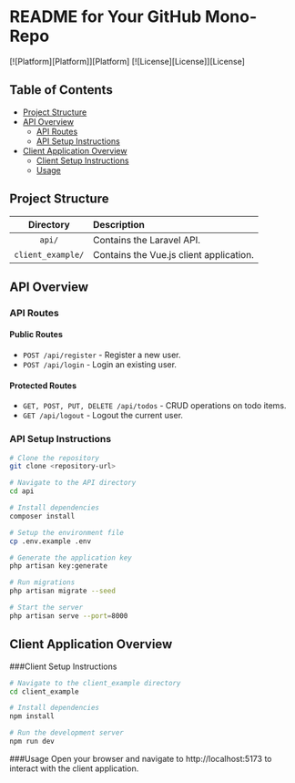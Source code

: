 <!-- Para abrir el preview en Atom: ^ (control) + shift + M -->

# README for Your GitHub Mono-Repo
[![Platform][Platform]][Platform]
[![License][License]][License]

## Table of Contents
- [Project Structure](#project-structure)
- [API Overview](#api-overview)
  - [API Routes](#api-routes)
  - [API Setup Instructions](#api-setup-instructions)
- [Client Application Overview](#client-application-overview)
  - [Client Setup Instructions](#client-setup-instructions)
  - [Usage](#usage)

## Project Structure
| Directory | Description |
|:---------:|:------------|
| `api/` | Contains the Laravel API. |
| `client_example/` | Contains the Vue.js client application. |

## API Overview

### API Routes
#### Public Routes
- `POST /api/register` - Register a new user.
- `POST /api/login` - Login an existing user.

#### Protected Routes
- `GET, POST, PUT, DELETE /api/todos` - CRUD operations on todo items.
- `GET /api/logout` - Logout the current user.

### API Setup Instructions
```bash
# Clone the repository
git clone <repository-url>

# Navigate to the API directory
cd api

# Install dependencies
composer install

# Setup the environment file
cp .env.example .env

# Generate the application key
php artisan key:generate

# Run migrations
php artisan migrate --seed

# Start the server
php artisan serve --port=8000
```
## Client Application Overview
###Client Setup Instructions
```bash
# Navigate to the client_example directory
cd client_example

# Install dependencies
npm install

# Run the development server
npm run dev
```
###Usage
Open your browser and navigate to http://localhost:5173 to interact with the client application.

